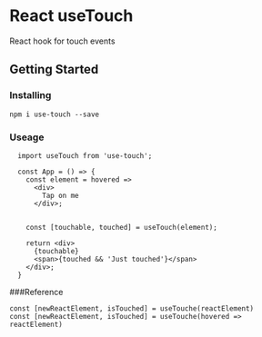 # React useTouch

React hook for touch events

## Getting Started

### Installing
```
npm i use-touch --save
```

### Useage

```
  import useTouch from 'use-touch';

  const App = () => {
    const element = hovered => 
      <div>
        Tap on me
      </div>;


    const [touchable, touched] = useTouch(element);

    return <div>
      {touchable}
      <span>{touched && 'Just touched'}</span>
    </div>;
  }

```

###Reference
```
const [newReactElement, isTouched] = useTouche(reactElement)
const [newReactElement, isTouched] = useTouche(hovered => reactElement)
```
